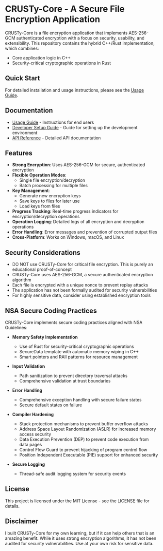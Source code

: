 # CRUSTy-Core - A Secure File Encryption Application

CRUSTy-Core is a file encryption application that implements AES-256-GCM authenticated encryption with a focus on security, usability, and extensibility. This repository contains the hybrid C++/Rust implementation, which combines:

- Core application logic in C++
- Security-critical cryptographic operations in Rust

## Quick Start

For detailed installation and usage instructions, please see the [Usage Guide](Documentation/USAGE.md).

## Documentation

- [Usage Guide](Documentation/USAGE.md) - Instructions for end users
- [Developer Setup Guide](Documentation/DEVELOPER_SETUP.md) - Guide for setting up the development environment
- [API Reference](Documentation/API_REFERENCE.md) - Detailed API documentation

## Features

- **Strong Encryption**: Uses AES-256-GCM for secure, authenticated encryption
- **Flexible Operation Modes**:
  - Single file encryption/decryption
  - Batch processing for multiple files
- **Key Management**:
  - Generate new encryption keys
  - Save keys to files for later use
  - Load keys from files
- **Progress Tracking**: Real-time progress indicators for encryption/decryption operations
- **Operation Logging**: Detailed logs of all encryption and decryption operations
- **Error Handling**: Error messages and prevention of corrupted output files
- **Cross-Platform**: Works on Windows, macOS, and Linux

## Security Considerations

- DO NOT use CRUSTy-Core for critical file encryption. This is purely an educational proof-of-concept
- CRUSTy-Core uses AES-256-GCM, a secure authenticated encryption algorithm
- Each file is encrypted with a unique nonce to prevent replay attacks
- The application has not been formally audited for security vulnerabilities
- For highly sensitive data, consider using established encryption tools

## NSA Secure Coding Practices

CRUSTy-Core implements secure coding practices aligned with NSA Guidelines:

- **Memory Safety Implementation**
  - Use of Rust for security-critical cryptographic operations
  - SecureData template with automatic memory wiping in C++
  - Smart pointers and RAII patterns for resource management

- **Input Validation**
  - Path sanitization to prevent directory traversal attacks
  - Comprehensive validation at trust boundaries

- **Error Handling**
  - Comprehensive exception handling with secure failure states
  - Secure default states on failure

- **Compiler Hardening**
  - Stack protection mechanisms to prevent buffer overflow attacks
  - Address Space Layout Randomization (ASLR) for increased memory access security
  - Data Execution Prevention (DEP) to prevent code execution from data pages
  - Control Flow Guard to prevent hijacking of program control flow
  - Position Independent Executable (PIE) support for enhanced security

- **Secure Logging**
  - Thread-safe audit logging system for security events

## License

This project is licensed under the MIT License - see the LICENSE file for details.

## Disclaimer

I built CRUSTy-Core for my own learning, but if it can help others that is an amazing benefit. While it uses strong encryption algorithms, it has not been audited for security vulnerabilities. Use at your own risk for sensitive data.
